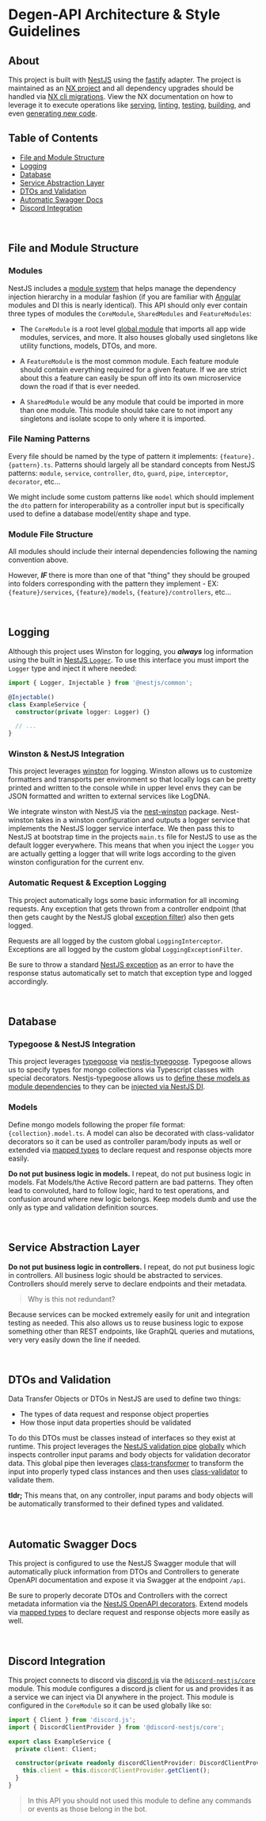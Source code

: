 # Degen-API Architecture & Style Guidelines

## About

This project is built with [NestJS](https://docs.nestjs.com/) using the [fastify](https://docs.nestjs.com/techniques/performance) adapter. The project is maintained as an [NX project](https://nx.dev/) and all dependency upgrades should be handled via [NX cli migrations](https://nx.dev/l/r/core-concepts/updating-nx). View the NX documentation on how to leverage it to execute operations like [serving](https://nx.dev/l/r/cli/serve), [linting](https://nx.dev/l/r/cli/lint), [testing](https://nx.dev/l/r/cli/test), [building](https://nx.dev/l/r/cli/build), and even [generating new code](https://nx.dev/l/r/nest/overview).

## Table of Contents

- [File and Module Structure](#file-and-module-structure)
- [Logging](#logging)
- [Database](#database)
- [Service Abstraction Layer](#service-abstraction-layer)
- [DTOs and Validation](#dtos-and-validation)
- [Automatic Swagger Docs](#automatic-swagger-docs)
- [Discord Integration](#discord-integration)

<br />

## File and Module Structure

### Modules

NestJS includes a [module system](https://docs.nestjs.com/modules) that helps manage the dependency injection hierarchy in a modular fashion (if you are familiar with [Angular](https://angular.io/) modules and DI this is nearly identical). This API should only ever contain three types of modules the `CoreModule`, `SharedModules` and `FeatureModules`:

- The `CoreModule` is a root level [global module](https://docs.nestjs.com/modules#global-modules) that imports all app wide modules, services, and more. It also houses globally used singletons like utility functions, models, DTOs, and more.

- A `FeatureModule` is the most common module. Each feature module should contain everything required for a given feature. If we are strict about this a feature can easily be spun off into its own microservice down the road if that is ever needed.

- A `SharedModule` would be any module that could be imported in more than one module. This module should take care to not import any singletons and isolate scope to only where it is imported.

### File Naming Patterns

Every file should be named by the type of pattern it implements: `{feature}.{pattern}.ts`. Patterns should largely all be standard concepts from NestJS patterns: `module`, `service`, `controller`, `dto`, `guard`, `pipe`, `interceptor`, `decorator`, etc...

We might include some custom patterns like `model` which should implement the `dto` pattern for interoperability as a controller input but is specifically used to define a database model/entity shape and type.

### Module File Structure

All modules should include their internal dependencies following the naming convention above.

However, **_IF_** there is more than one of that "thing" they should be grouped into folders corresponding with the pattern they implement - EX: `{feature}/services`, `{feature}/models`, `{feature}/controllers`, etc...

<br />

## Logging

Although this project uses Winston for logging, you **_always_** log information using the built in [NestJS `Logger`](https://docs.nestjs.com/techniques/logger). To use this interface you must import the `Logger` type and inject it where needed:

```typescript
import { Logger, Injectable } from '@nestjs/common';

@Injectable()
class ExampleService {
  constructor(private logger: Logger) {}

  // ...
}
```

### Winston & NestJS Integration

This project leverages [winston](https://github.com/winstonjs/winston) for logging. Winston allows us to customize formatters and transports per environment so that locally logs can be pretty printed and written to the console while in upper level envs they can be JSON formatted and written to external services like LogDNA.

We integrate winston with NestJS via the [nest-winston](https://github.com/gremo/nest-winston) package. Nest-winston takes in a winston configuration and outputs a logger service that implements the NestJS logger service interface. We then pass this to NestJS at bootstrap time in the projects `main.ts` file for NestJS to use as the default logger everywhere. This means that when you inject the `Logger` you are actually getting a logger that will write logs according to the given winston configuration for the current env.

### Automatic Request & Exception Logging

This project automatically logs some basic information for all incoming requests. Any exception that gets thrown from a controller endpoint (that then gets caught by the NestJS global [exception filter](https://docs.nestjs.com/exception-filters)) also then gets logged.

Requests are all logged by the custom global `LoggingInterceptor`. Exceptions are all logged by the custom global `LoggingExceptionFilter`.

Be sure to throw a standard [NestJS exception](https://docs.nestjs.com/exception-filters#throwing-standard-exceptions) as an error to have the response status automatically set to match that exception type and logged accordingly.

<br />

## Database

### Typegoose & NestJS Integration

This project leverages [typegoose](https://typegoose.github.io/typegoose/docs/guides/quick-start-guide) via [nestjs-typegoose](https://kpfromer.github.io/nestjs-typegoose/docs/usage). Typegoose allows us to specify types for mongo collections via Typescript classes with special decorators. Nestjs-typegoose allows us to [define these models as module dependencies](https://kpfromer.github.io/nestjs-typegoose/docs/usage#providing-the-model-for-our-services) to they can be [injected via NestJS DI](https://kpfromer.github.io/nestjs-typegoose/docs/usage#creating-the-service).

### Models

Define mongo models following the proper file format: `{collection}.model.ts`. A model can also be decorated with class-validator decorators so it can be used as controller param/body inputs as well or extended via [mapped types](https://docs.nestjs.com/openapi/mapped-types) to declare request and response objects more easily.

**Do not put business logic in models.** I repeat, do not put business logic in models. Fat Models/the Active Record pattern are bad patterns. They often lead to convoluted, hard to follow logic, hard to test operations, and confusion around where new logic belongs. Keep models dumb and use the only as type and validation definition sources.

<br />

## Service Abstraction Layer

**Do not put business logic in controllers.** I repeat, do not put business logic in controllers. All business logic should be abstracted to services. Controllers should merely serve to declare endpoints and their metadata.

> Why is this not redundant?

Because services can be mocked extremely easily for unit and integration testing as needed. This also allows us to reuse business logic to expose something other than REST endpoints, like GraphQL queries and mutations, very very easily down the line if needed.

<br />

## DTOs and Validation

Data Transfer Objects or DTOs in NestJS are used to define two things:

- The types of data request and response object properties
- How those input data properties should be validated

To do this DTOs must be classes instead of interfaces so they exist at runtime. This project leverages the [NestJS validation pipe](https://docs.nestjs.com/techniques/validation#using-the-built-in-validationpipe) [globally](https://docs.nestjs.com/pipes#global-scoped-pipes) which inspects controller input params and body objects for validation decorator data. This global pipe then leverages [class-transformer](https://github.com/typestack/class-transformer) to transform the input into properly typed class instances and then uses [class-validator](https://github.com/typestack/class-validator) to validate them.

**tldr;** This means that, on any controller, input params and body objects will be automatically transformed to their defined types and validated.

<br />

## Automatic Swagger Docs

This project is configured to use the NestJS Swagger module that will automatically pluck information from DTOs and Controllers to generate OpenAPI documentation and expose it via Swagger at the endpoint `/api`.

Be sure to properly decorate DTOs and Controllers with the correct metadata information via the [NestJS OpenAPI decorators](https://docs.nestjs.com/openapi/decorators). Extend models via [mapped types](https://docs.nestjs.com/openapi/mapped-types) to declare request and response objects more easily as well.

<br />

## Discord Integration

This project connects to discord via [discord.js](https://discord.js.org/) via the [`@discord-nestjs/core`](https://github.com/fjodor-rybakov/discord-nestjs) module. This module configures a discord.js client for us and provides it as a service we can inject via DI anywhere in the project. This module is configured in the `CoreModule` so it can be used globally like so:

```typescript
import { Client } from 'discord.js';
import { DiscordClientProvider } from '@discord-nestjs/core';

export class ExampleService {
  private client: Client;

  constructor(private readonly discordClientProvider: DiscordClientProvider) {
    this.client = this.discordClientProvider.getClient();
  }
}
```

> In this API you should not used this module to define any commands or events as those belong in the bot.
